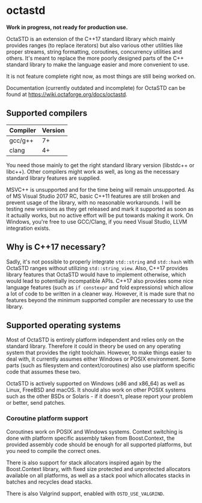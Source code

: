 # octastd

**Work in progress, not ready for production use.**

OctaSTD is an extension of the C++17 standard library which mainly provides
ranges (to replace iterators) but also various other utilities like proper
streams, string formatting, coroutines, concurrency utilities and others. It's
meant to replace the more poorly designed parts of the C++ standard library to
make the language easier and more convenient to use.

It is not feature complete right now, as most things are still being worked on.

Documentation (currently outdated and incomplete) for OctaSTD can be found at
https://wiki.octaforge.org/docs/octastd.

## Supported compilers

Compiler | Version
-------- | -------
gcc/g++  | 7+
clang    | 4+

You need those mainly to get the right standard library version (libstdc++
or libc++). Other compilers might work as well, as long as the necessary
standard library features are supplied.

MSVC++ is unsupported and for the time being will remain unsupported. As of MS
Visual Studio 2017 RC, basic C++11 features are still broken and prevent usage
of the library, with no reasonable workarounds. I will be testing new versions
as they get released and mark it supported as soon as it actually works, but no
active effort will be put towards making it work. On Windows, you're free to
use GCC/Clang, if you need Visual Studio, LLVM integration exists.

## Why is C++17 necessary?

Sadly, it's not possible to properly integrate `std::string` and `std::hash`
with OctaSTD ranges without utilizing `std::string_view`. Also, C++17 provides
library features that OctaSTD would have to implement otherwise, which would
lead to potentially incompatible APIs. C++17 also provides some nice language
features (such as `if constexpr` and fold expressions) which allow a lot of
code to be written in a cleaner way. However, it is made sure that no features
beyond the minimum supported compiler are necessary to use the library.

## Supported operating systems

Most of OctaSTD is entirely platform independent and relies only on the
standard library. Therefore it could in theory be used on any operating
system that provides the right toolchain. However, to make things easier
to deal with, it currently assumes either Windows or POSIX environment.
Some parts (such as filesystem and context/coroutines) also use platform
specific code that assumes these two.

OctaSTD is actively supported on Windows (x86 and x86\_64) as well as Linux,
FreeBSD and macOS. It should also work on other POSIX systems such as the other
BSDs or Solaris - if it doesn't, please report your problem or better, send
patches.

### Coroutine platform support

Coroutines work on POSIX and Windows systems. Context switching is done with
platform specific assembly taken from Boost.Context, the provided assembly
code should be enough for all supported platforms, but you need to compile
the correct ones.

There is also support for stack allocators inspired again by the Boost.Context
library, with fixed size protected and unprotected allocators available on all
platforms, as well as a stack pool which allocates stacks in batches and
recycles dead stacks.

There is also Valgrind support, enabled with `OSTD_USE_VALGRIND`.
